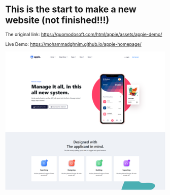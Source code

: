 # This is the start to make a new website (not finished!!!)

The original link:
https://quomodosoft.com/html/appie/assets/appie-demo/

Live Demo:
https://mohammadghnim.github.io/appie-homepage/

![](screenshot-appie-homepage.png)
